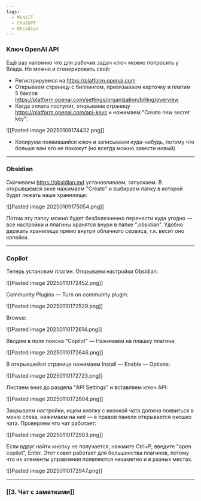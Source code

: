 ```yaml
---
tags:
  - MiniIT
  - ChatGPT
  - Obsidian
---
```


### Ключ OpenAI API

Ещё раз напомню что для рабочих задач ключ можно попросить у Влада. Но можно и сгенерировать свой:
- Регистрируемся на https://platform.openai.com
- Открываем страницу с биллингом, привязываем карточку и платим 5 баксов https://platform.openai.com/settings/organization/billing/overview
- Когда оплата поступит, открываем страницу https://platform.openai.com/api-keys и нажимаем "Create new secret key":

![[Pasted image 20250109174432.png]]

- Копируем появившийся ключ и записываем куда-нибудь, потому что больше вам его не покажут (но всегда можно завести новый)


---


### Obsidian

Скачиваем https://obsidian.md устанавливаем, запускаем. В открывшемся окне нажимаем "Create" и выбираем папку в которой будет лежать наше хранилище:

![[Pasted image 20250109175054.png]]

Потом эту папку можно будет безболезненно перенести куда угодно — все настройки и плагины хранятся внури в папке ".obsidian". Удобно держать хранилище прямо внутри облачного сервиса, т.к. весит оно копейки.

---



### Copilot
Теперь установим плагин. Открываем настройки Obsidian:

![[Pasted image 20250110172452.png]]

Community Plugins — Turn on community plugin:

![[Pasted image 20250110172529.png]]
 
 Browse:
 
![[Pasted image 20250110172614.png]]

Вводим в поле поиска "Copilot" — Нажимаем на плашку плагина:

![[Pasted image 20250110172646.png]]

В открывшейся странице нажимаем Install — Enable — Options:

![[Pasted image 20250110172723.png]]

Листаем вниз до раздела "API Settings" и вставляем ключ API:

![[Pasted image 20250110172804.png]]

Закрываем настройки, ищем кнопку с иконкой чата должна появиться в меню слева, нажимаем на неё — в правой панели открывается окошко чата. Проверяем что чат работает:

![[Pasted image 20250110172903.png]]

Если вдруг найти кнопку не получается, нажмите Ctrl+P, введите "open copilot", Enter. Этот совет работает для большинства плагинов, потому что их элементы управления появляются незаметно и в разных местах.

![[Pasted image 20250110172947.png]]

---


### [[3. Чат с заметками]]